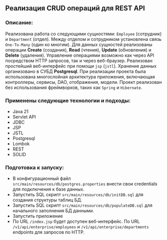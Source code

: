 ## Реализация CRUD операций для REST API

### Описание:

Реализована работа со следующими  сущностями: `Employee` (сотрудник) и `Department` (отдел). Между отделом и сотрудником установлена связь `One-To-Many` (один ко многим). Для данных сущностей реализованы операции **Create** (создания), **Read** (чтения), **Update** (обновления) и **Delete** (удаления). Управление операциями возможно как через API  посредством HTTP запросов, так и через веб-браузер. Реализован простейший веб-интерфейс при помощи `jsp` (`jstl`). Хранение данных организовано в СУБД **Postgresql**.
При реализации проекта была использована многослойная архитектура приложения, включающая контроллеры, сервисы, DAO, отображения, модели. Проект реализован без использования фреймворков, таких как `Spring` и `Hibernate`.

### Применены следующие технологии и подходы:

- Java 21
- Servlet API
- JDBC
- JSP
- JSTL
- Postgresql
- Lombok
- REST
- SOLID

### Подготовка к запуску:

- В конфигурационный файл `src/main/resources/db/postgres.properties` внести свои credentials для подключения к базе данных.
- Запустить SQL скрипт `src/main/resources/db/initDB.sql` для создания структуры таблиц БД.
- Запустить SQL скрипт `src/main/resources/db/populateDB.sql` для начального заполнения БД данными.
- Запустить приложение
- По URL `/index.jsp` будет доступен веб-интерфейс. По URL `/v1/api/enterprise/employees` и `/v1/api/enterprise/departments`  endpoints для запросов по HTTP. 